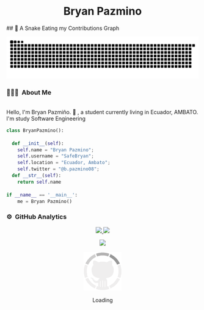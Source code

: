 

<h1 align="center">
  <b>Bryan Pazmino</b>
</h1>
<!--- snake -->
## 🐍 A Snake Eating my Contributions Graph
	
<p align = "center">
	<img src = "https://github.com/7oSkaaa/7oSkaaa/blob/output/github-contribution-grid-snake.svg?" alt = "Snake Game"/>
</p>

### 👨🏻‍💻 &nbsp;About Me
<br>
Hello, I'm Bryan Pazmiño. 👋
, a student currently living in Ecuador, AMBATO. I'm study Software Engineering

<br>



```python
class BryanPazmino():
    
  def __init__(self):
    self.name = "Bryan Pazmino";
    self.username = "SafeBryan";
    self.location = "Ecuador, Ambato";
    self.twitter = "@b.pazmino08";
  def __str__(self):
    return self.name

if __name__ == '__main__':
    me = Bryan Pazmino()
```

### ⚙️ &nbsp;GitHub Analytics

<p align="center">
  <a href="https://github.com/Adityakanoi2001">
    <img height="180em" src="https://github-readme-stats-eight-theta.vercel.app/api?username=SafeBryan&show_icons=true&theme=algolia&include_all_commits=true&count_private=true"/>
  </a>
  <a href="https://github.com/Adityakanoi2001">
    <img height="180em" src="https://github-readme-stats-eight-theta.vercel.app/api/top-langs/?username=SafeBryan&layout=compact&langs_count=8&theme=algolia"/>
  </a>
</p>

<p align="center">
  <img height="180em" src="https://github-readme-streak-stats.herokuapp.com/?user=SafeBryan&theme=dark&hide_border=true"/>
</p>


<div align=center>
        <img src="https://raw.githubusercontent.com/AhmedFathyDev/AhmedFathyDev/main/GitHub.gif" alt="GitHub Octocat Logo" height="100">
        <p>Loading</p>
    </div>
